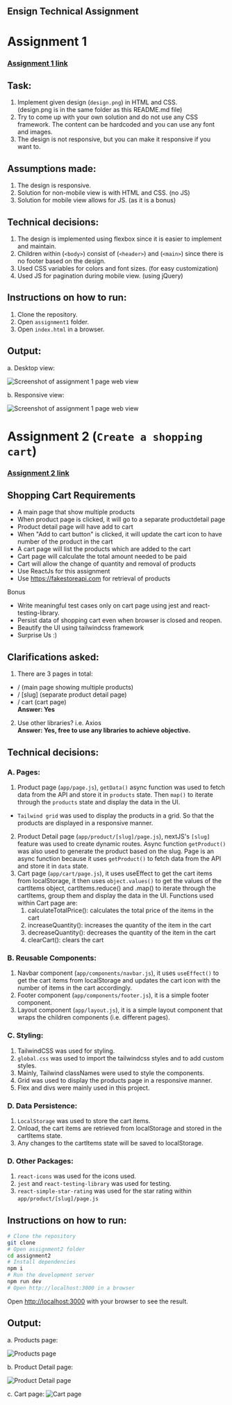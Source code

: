 ## Ensign Technical Assignment

# Assignment 1

### [Assignment 1 link](https://github.com/elroychua/ensign-ta/tree/main/assignment1)

## Task:

1. Implement given design (`design.png`) in HTML and CSS. </br>
   (design.png is in the same folder as this README.md file)
2. Try to come up with your own solution and do not use any CSS framework. The content can be hardcoded and you can use any font and images.
3. The design is not responsive, but you can make it responsive if you want to.

## Assumptions made:

1. The design is responsive.
2. Solution for non-mobile view is with HTML and CSS. (no JS)
3. Solution for mobile view allows for JS. (as it is a bonus)

## Technical decisions:

1. The design is implemented using flexbox since it is easier to implement and maintain.
2. Children within (`<body>`) consist of (`<header>`) and (`<main>`) since there is no footer based on the design.
3. Used CSS variables for colors and font sizes. (for easy customization)
4. Used JS for pagination during mobile view. (using jQuery)

## Instructions on how to run:

1. Clone the repository.
2. Open `assignment1` folder.
3. Open `index.html` in a browser.

## Output:

a. Desktop view:

![Screenshot of assignment 1 page web view](/assets/assignment1Desktop.png)

b. Responsive view:

![Screenshot of assignment 1 page web view](/assets/assignment1Mobile.png)

# Assignment 2 (`Create a shopping cart`)

### [Assignment 2 link](https://github.com/elroychua/ensign-ta/tree/main/assignment2)

## Shopping Cart Requirements

- A ​main page​ that show multiple products
- When product page is clicked, it will go to a separate product ​detail page​
- Product ​detail page​ will have add to cart
- When "​Add to cart button​" is clicked, it will update the cart icon to have number of the product in the cart
- A ​cart page​ will list the products which are added to the cart
- Cart page will calculate the total amount needed to be paid
- Cart will allow the change of quantity and removal of products
- Use ReactJs for this assignment
- Use https://fakestoreapi.com for retrieval of products

Bonus

- Write meaningful test cases only on cart page using jest and react-testing-library.
- Persist data of shopping cart even when browser is closed and reopen.
- Beautify the UI using tailwindcss framework
- Surprise Us :)

## Clarifications asked:

1. There are 3 pages in total:

- / (main page showing multiple products)
- / [slug] (separate product detail page)
- / cart (cart page) </br>
  <strong> Answer: Yes </strong>

2. Use other libraries? i.e. Axios </br>
   <strong> Answer: Yes, free to use any libraries to achieve objective.</strong>

## Technical decisions:

### A. Pages:

1. Product page (`app/page.js`), `getData()` async function was used to fetch data from the API and store it in `products` state. Then `map()` to iterate through the `products` state and display the data in the UI.

- `Tailwind grid` was used to display the products in a grid. So that the products are displayed in a responsive manner.

2. Product Detail page (`app/product/[slug]/page.js`), nextJS's `[slug]` feature was used to create dynamic routes. Async function `getProduct()` was also used to generate the product based on the slug. Page is an async function because it uses `getProduct()` to fetch data from the API and store it in `data` state.
3. Cart page (`app/cart/page.js`), it uses useEffect to get the cart items from localStorage,
   it then uses `object.values()` to get the values of the cartItems object, cartItems.reduce() and .map() to iterate through the cartItems, group them and display the data in the UI.
   Functions used within Cart page are:
   1. calculateTotalPrice(): calculates the total price of the items in the cart
   2. increaseQuantity(): increases the quantity of the item in the cart
   3. decreaseQuantity(): decreases the quantity of the item in the cart
   4. clearCart(): clears the cart

### B. Reusable Components:

1. Navbar component (`app/components/navbar.js`), it uses `useEffect()` to get the cart items from localStorage and updates the cart icon with the number of items in the cart accordingly.
2. Footer component (`app/components/footer.js`), it is a simple footer component.
3. Layout component (`app/layout.js`), it is a simple layout component that wraps the children components (i.e. different pages).

### C. Styling:

1. TailwindCSS was used for styling.
2. `global.css` was used to import the tailwindcss styles and to add custom styles.
3. Mainly, Tailwind classNames were used to style the components.
4. Grid was used to display the products page in a responsive manner.
5. Flex and divs were mainly used in this project.

### D. Data Persistence:

1. `LocalStorage` was used to store the cart items.
2. Onload, the cart items are retrieved from localStorage and stored in the cartItems state.
3. Any changes to the cartItems state will be saved to localStorage.

### D. Other Packages:

1. `react-icons` was used for the icons used.
2. `jest` and `react-testing-library` was used for testing.
3. `react-simple-star-rating` was used for the star rating within `app/product/[slug]/page.js`

## Instructions on how to run:

```bash
# Clone the repository
git clone
# Open assignment2 folder
cd assignment2
# Install dependencies
npm i
# Run the development server
npm run dev
# Open http://localhost:3000 in a browser
```

Open [http://localhost:3000](http://localhost:3000) with your browser to see the result.

## Output:

a. Products page:

![Products page](/assets/assignment2ProductsPage.png)

b. Product Detail page:

![Product Detail page](/assets/assignment2ProductDetail.png)

c. Cart page:
![Cart page](/assets/assignment2Cart.png)
